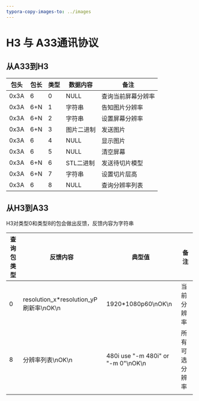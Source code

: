 ```yaml
---
typora-copy-images-to: ../images
---
```


# H3 与 A33通讯协议

## 从A33到H3

| 包头   | 包长   | 类型   | 数据内容   | 备注        |
| ---- | ---- | ---- | ------ | --------- |
| 0x3A | 6    | 0    | NULL   | 查询当前屏幕分辨率 |
| 0x3A | 6+N  | 1    | 字符串    | 告知图片分辨率   |
| 0x3A | 6+N  | 2    | 字符串    | 设置屏幕分辨率   |
| 0x3A | 6+N  | 3    | 图片二进制  | 发送图片      |
| 0x3A | 6    | 4    | NULL   | 显示图片      |
| 0x3A | 6    | 5    | NULL   | 清空屏幕      |
| 0x3A | 6+N  | 6    | STL二进制 | 发送待切片模型   |
| 0x3A | 6+N  | 7    | 字符串    | 设置切片层高    |
| 0x3A | 6    | 8    | NULL   | 查询分辨率列表   |

## 从H3到A33

H3对类型0和类型8的包会做出反馈，反馈内容为字符串

| 查询包类型 | 反馈内容                                | 典型值                                | 备注      |
| ----- | ----------------------------------- | ---------------------------------- | ------- |
| 0     | resolution_x*resolution_yP刷新率\nOK\n | 1920*1080p60\nOK\n                 | 当前分辨率   |
| 8     | 分辨率列表\nOK\n                         | 480i use "-m 480i" or "-m 0"\nOK\n | 所有可选分辨率 |
|       |                                     |                                    |         |

